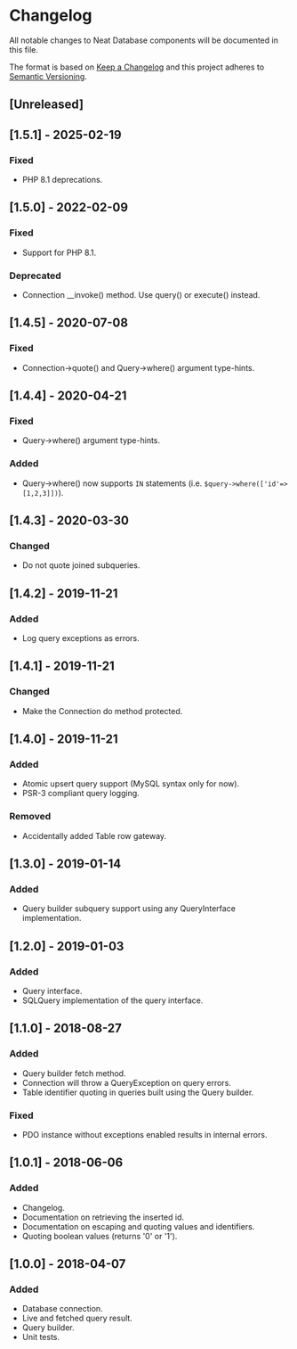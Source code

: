 # Changelog
All notable changes to Neat Database components will be documented in this file.

The format is based on [Keep a Changelog](https://keepachangelog.com/en/1.0.0/)
and this project adheres to [Semantic Versioning](https://semver.org/spec/v2.0.0.html).

## [Unreleased]

## [1.5.1] - 2025-02-19
### Fixed
- PHP 8.1 deprecations.

## [1.5.0] - 2022-02-09
### Fixed
- Support for PHP 8.1.

### Deprecated
- Connection __invoke() method. Use query() or execute() instead.

## [1.4.5] - 2020-07-08
### Fixed
- Connection->quote() and Query->where() argument type-hints.

## [1.4.4] - 2020-04-21
### Fixed
- Query->where() argument type-hints.
### Added
- Query->where() now supports `IN` statements (i.e. `$query->where(['id'=>[1,2,3]])`).

## [1.4.3] - 2020-03-30
### Changed
- Do not quote joined subqueries.

## [1.4.2] - 2019-11-21
### Added
- Log query exceptions as errors.

## [1.4.1] - 2019-11-21
### Changed
- Make the Connection do method protected.

## [1.4.0] - 2019-11-21
### Added
- Atomic upsert query support (MySQL syntax only for now).
- PSR-3 compliant query logging.

### Removed
- Accidentally added Table row gateway.

## [1.3.0] - 2019-01-14
### Added
- Query builder subquery support using any QueryInterface implementation.

## [1.2.0] - 2019-01-03
### Added
- Query interface.
- SQLQuery implementation of the query interface.

## [1.1.0] - 2018-08-27
### Added
- Query builder fetch method.
- Connection will throw a QueryException on query errors.
- Table identifier quoting in queries built using the Query builder.

### Fixed
- PDO instance without exceptions enabled results in internal errors.

## [1.0.1] - 2018-06-06
### Added
- Changelog.
- Documentation on retrieving the inserted id.
- Documentation on escaping and quoting values and identifiers.
- Quoting boolean values (returns '0' or '1').

## [1.0.0] - 2018-04-07
### Added
- Database connection.
- Live and fetched query result.
- Query builder.
- Unit tests.
